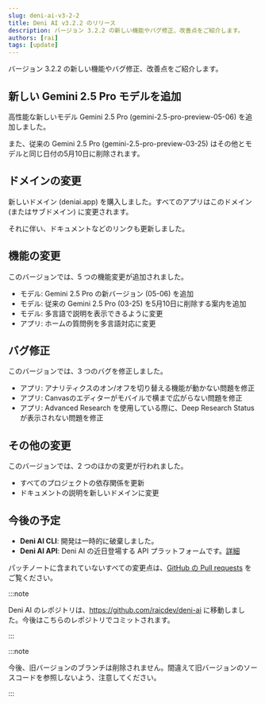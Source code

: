 ```yaml
---
slug: deni-ai-v3-2-2
title: Deni AI v3.2.2 のリリース
description: バージョン 3.2.2 の新しい機能やバグ修正、改善点をご紹介します。
authors: [rai]
tags: [update]
---
```


バージョン 3.2.2 の新しい機能やバグ修正、改善点をご紹介します。

<!--truncate-->

## 新しい Gemini 2.5 Pro モデルを追加

高性能な新しいモデル Gemini 2.5 Pro (gemini-2.5-pro-preview-05-06) を追加しました。

また、従来の Gemini 2.5 Pro (gemini-2.5-pro-preview-03-25) はその他とモデルと同じ日付の5月10日に削除されます。

## ドメインの変更

新しいドメイン (deniai.app) を購入しました。すべてのアプリはこのドメイン (またはサブドメイン) に変更されます。

それに伴い、ドキュメントなどのリンクも更新しました。

## 機能の変更

このバージョンでは、5 つの機能変更が追加されました。

- モデル: Gemini 2.5 Pro の新バージョン (05-06) を追加
- モデル: 従来の Gemini 2.5 Pro (03-25) を5月10日に削除する案内を追加
- モデル: 多言語で説明を表示できるように変更
- アプリ: ホームの質問例を多言語対応に変更

## バグ修正

このバージョンでは、3 つのバグを修正しました。

- アプリ: アナリティクスのオン/オフを切り替える機能が動かない問題を修正
- アプリ: Canvasのエディターがモバイルで横まで広がらない問題を修正
- アプリ: Advanced Research を使用している際に、Deep Research Status が表示されない問題を修正

## その他の変更

このバージョンでは、2 つのほかの変更が行われました。

- すべてのプロジェクトの依存関係を更新
- ドキュメントの説明を新しいドメインに変更

## 今後の予定

- **Deni AI CLI**: 開発は一時的に破棄しました。
- **Deni AI API**: Deni AI の近日登場する API プラットフォームです。[詳細](/blog/deni-ai-api-preview)

パッチノートに含まれていないすべての変更点は、[GitHub の Pull requests](https://github.com/raicdev/deni-ai/pull/37) をご覧ください。

:::note

Deni AI のレポジトリは、https://github.com/raicdev/deni-ai に移動しました。今後はこちらのレポジトリでコミットされます。

:::

:::note

今後、旧バージョンのブランチは削除されません。間違えて旧バージョンのソースコードを参照しないよう、注意してください。

:::
